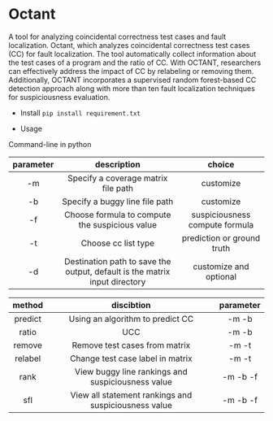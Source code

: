# Octant
A tool for analyzing coincidental correctness test cases and fault localization.
Octant, which analyzes coincidental correctness test cases (CC) for fault localization. The tool automatically collect information about the test cases of a program and the ratio of CC. With OCTANT, researchers can effectively address the impact of CC by relabeling or removing them. Additionally, OCTANT incorporates a supervised random forest-based CC detection approach along with more than ten fault localization techniques for suspiciousness evaluation.

- Install
  ```pip install requirement.txt```

- Usage

Command-line in python

  
| parameter | description| choice|
| :-------: | :----------------------------------------------------------: | :----------------------------: |
|    -m     |             Specify a coverage matrix file path              |           customize            |
|    -b     |                Specify a buggy line file path                |           customize            |
|    -f     |        Choose formula to compute the suspicious value        | suspiciousness compute formula |
|    -t     |                     Choose cc list type                      |   prediction or ground truth   |
|    -d     | Destination path to save the output, default is the matrix input directory |           customize and optional           |




| method | discibtion | parameter |
| :----:| :----: | :----: |
| predict | Using an algorithm to predict CC| -m -b |
| ratio | UCC| -m -b |
| remove | Remove test cases from matrix| -m -t |
| relabel | Change test case label in matrix | -m -t |
| rank | View buggy line rankings and suspiciousness value| -m -b -f|
| sfl | View all statement rankings and suspiciousness value | -m -b -f |
